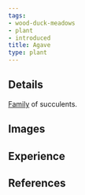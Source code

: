 ```yaml
---
tags:
- wood-duck-meadows
- plant
- introduced
title: Agave
type: plant
---
```

## Details

[Family](https://en.wikipedia.org/wiki/Agave) of succulents.

## Images

## Experience



## References